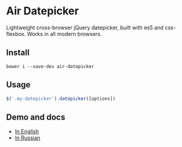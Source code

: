 # Air Datepicker

Lightweight cross-browser jQuery datepicker, built with es5 and css-flexbox. Works in all modern browsers.

## Install
```
bower i --save-dev air-datepicker
```

## Usage
```javascript
$('.my-datepicker').datepicker([options])
```

## Demo and docs
* [In English](http://t1m0n.name/air-datepicker/docs/)
* [In Russian](http://t1m0n.name/air-datepicker/docs/index-ru.html)